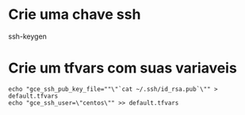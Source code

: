 # Crie uma chave ssh
ssh-keygen

# Crie um tfvars com suas variaveis
```
echo "gce_ssh_pub_key_file=""\"`cat ~/.ssh/id_rsa.pub`\"" > default.tfvars
echo "gce_ssh_user=\"centos\"" >> default.tfvars
```
